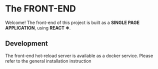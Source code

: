 # The FRONT-END

Welcome! The front-end of this project is built as a **SINGLE PAGE APPLICATION**, using **REACT ⚛️**.

## Development

The front-end hot-reload server is available as a docker service. Please refer to the general installation instruction
